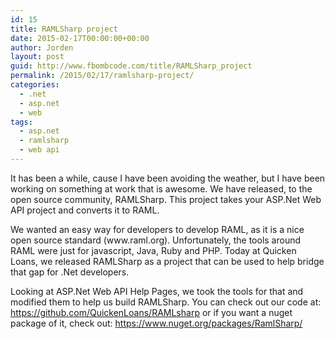 ```yaml
---
id: 15
title: RAMLSharp project
date: 2015-02-17T00:00:00+00:00
author: Jorden
layout: post
guid: http://www.fbombcode.com/title/RAMLSharp_project
permalink: /2015/02/17/ramlsharp-project/
categories:
  - .net
  - asp.net
  - web
tags:
  - asp.net
  - ramlsharp
  - web api
---
```

 <p> It has been a while, cause I have been avoiding the weather, but I have been working on something at work that is awesome. We have released, to the open source community, RAMLSharp. This project takes your ASP.Net Web API project and converts it to RAML. </p> <p> We wanted an easy way for developers to develop RAML, as it is a nice open source standard (www.raml.org). Unfortunately, the tools around RAML were just for javascript, Java, Ruby and PHP. Today at Quicken Loans, we released RAMLSharp as a project that can be used to help bridge that gap for .Net developers. </p> <p> Looking at ASP.Net Web API Help Pages, we took the tools for that and modified them to help us build RAMLSharp. You can check out our code at: <a href="https://github.com/QuickenLoans/RAMLsharp">https://github.com/QuickenLoans/RAMLsharp</a> or if you want a nuget package of it, check out: <a href="https://www.nuget.org/packages/RamlSharp/">https://www.nuget.org/packages/RamlSharp/</a> </p>